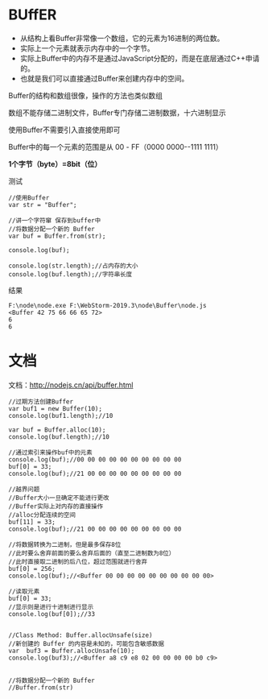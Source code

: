 # BUffER



- 从结构上看Buffer非常像一个数组，它的元素为16进制的两位数。
- 实际上一个元素就表示内存中的一个字节。
- 实际上Buffer中的内存不是通过JavaScript分配的，而是在底层通过C++申请的。
- 也就是我们可以直接通过Buffer来创建内存中的空间。



Buffer的结构和数组很像，操作的方法也类似数组

数组不能存储二进制文件，Buffer专门存储二进制数据，十六进制显示

使用Buffer不需要引入直接使用即可

Buffer中的每一个元素的范围是从 00 - FF（0000 0000--1111 1111）

**1个字节（byte）=8bit（位）**







测试

```
//使用Buffer
var str = "Buffer";

//讲一个字符窜 保存到buffer中
//将数据分配一个新的 Buffer
var buf = Buffer.from(str);

console.log(buf);

console.log(str.length);//占内存的大小
console.log(buf.length);//字符串长度
```

结果

```
F:\node\node.exe F:\WebStorm-2019.3\node\Buffer\node.js
<Buffer 42 75 66 66 65 72>
6
6
```



# 文档

文档：http://nodejs.cn/api/buffer.html



```
//过期方法创建Buffer
var buf1 = new Buffer(10);
console.log(buf1.length);//10

var buf = Buffer.alloc(10);
console.log(buf.length);//10

//通过索引来操作buf中的元素
console.log(buf);//00 00 00 00 00 00 00 00 00 00
buf[0] = 33;
console.log(buf);//21 00 00 00 00 00 00 00 00 00

//越界问题
//Buffer大小一旦确定不能进行更改
//Buffer实际上对内存的直接操作
//alloc分配连续的空间
buf[11] = 33;
console.log(buf);//21 00 00 00 00 00 00 00 00 00

//将数据转换为二进制，但是最多保存8位
//此时要么舍弃前面的要么舍弃后面的（直至二进制数为8位）
//此时直接取二进制的后八位，超过范围就进行舍弃
buf[0] = 256;
console.log(buf);//<Buffer 00 00 00 00 00 00 00 00 00 00>

//读取元素
buf[0] = 33;
//显示则是进行十进制进行显示
console.log(buf[0]);//33


//Class Method: Buffer.allocUnsafe(size)
//新创建的 Buffer 的内容是未知的，可能包含敏感数据
var  buf3 = Buffer.allocUnsafe(10);
console.log(buf3);//<Buffer a8 c9 e8 02 00 00 00 00 b0 c9>


//将数据分配一个新的 Buffer
//Buffer.from(str)
```





